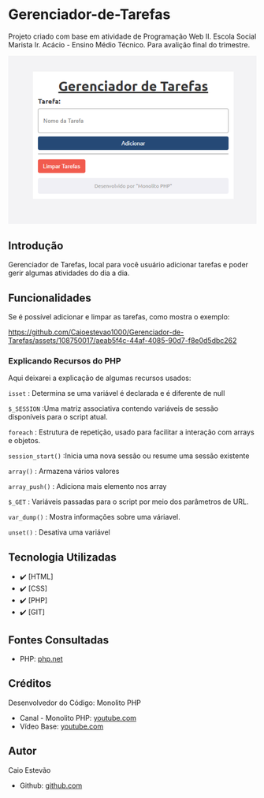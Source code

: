 # Gerenciador-de-Tarefas
<!--# Índice 

* [Sistema de Cálculo Salarial](#sistema-de-cálculo-salarial)
* [Introdução](#introdu%C3%A7%C3%A3o)  
* [Funcionalidades](#funcionalidades)  
* [Tecnologia Utilizadas](#tecnologia-utilizadas)  
* [Fontes Consultadas](#fontes-consultadas)  
* [Autor](#autor)
  -->

Projeto criado com base em atividade de Programação Web II. Escola Social Marista Ir. Acácio - Ensino Médio Técnico. Para avalição final do trimestre.

![Capa do Projeto](img/capa-projeto.png)


## Introdução
Gerenciador de Tarefas, local para você usuário adicionar tarefas e poder gerir algumas atividades do dia a dia.


## Funcionalidades
Se é possível adicionar e limpar as tarefas, como mostra o exemplo:


https://github.com/Caioestevao1000/Gerenciador-de-Tarefas/assets/108750017/aeab5f4c-44af-4085-90d7-f8e0d5dbc262


### Explicando Recursos do PHP
Aqui deixarei a explicação de algumas recursos usados:

``isset`` : Determina se uma variável é declarada e é diferente de null

``$_SESSION`` :Uma matriz associativa contendo variáveis ​​de sessão disponíveis para o script atual.

``foreach`` : Estrutura de repetição, usado para facilitar a interação com arrays e objetos.

``session_start()`` :Inicia uma nova sessão ou resume uma sessão existente

``array()`` : Armazena vários valores

``array_push()`` : Adiciona mais elemento nos array

``$_GET`` : Variáveis ​​passadas para o script por meio dos parâmetros de URL.

``var_dump()`` : Mostra informações sobre uma váriavel.

``unset()`` : Desativa uma variável


## Tecnologia Utilizadas
- :heavy_check_mark: [HTML]
- :heavy_check_mark: [CSS]
- :heavy_check_mark: [PHP]
- :heavy_check_mark: [GIT]


## Fontes Consultadas
- PHP: [php.net](https://www.php.net/)

## Créditos
Desenvolvedor do Código: Monolito PHP
- Canal - Monolito PHP: [youtube.com](https://www.youtube.com/channel/UCSCKCO6nnrtpUZlexHRpJuA)
- Vídeo Base: [youtube.com](https://www.youtube.com/watch?v=dJ49I-QYYUk&ab_channel=MonolitoPHP)

## Autor
Caio Estevão
- Github: [github.com](https://github.com/Caioestevao1000)
